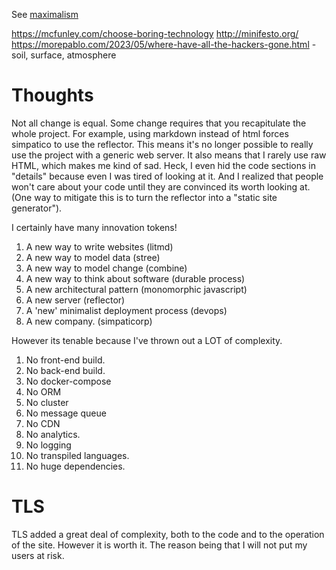 See [maximalism](./maximalism.md)

https://mcfunley.com/choose-boring-technology
http://minifesto.org/
https://morepablo.com/2023/05/where-have-all-the-hackers-gone.html - soil, surface, atmosphere

# Thoughts

Not all change is equal.
Some change requires that you recapitulate the whole project.
For example, using markdown instead of html forces simpatico to use the reflector.
This means it's no longer possible to really use the project with a generic web server.
It also means that I rarely use raw HTML, which makes me kind of sad.
Heck, I even hid the code sections in "details" because even I was tired of looking at it.
And I realized that people won't care about your code until they are convinced its worth looking at.
(One way to mitigate this is to turn the reflector into a "static site generator").

I certainly have many innovation tokens!

  1. A new way to write websites (litmd)
  1. A new way to model data (stree)
  1. A new way to model change (combine)
  1. A new way to think about software (durable process)
  1. A new architectural pattern (monomorphic javascript)
  1. A new server (reflector)
  1. A 'new' minimalist deployment process (devops)
  1. A new company. (simpaticorp)

However its tenable because I've thrown out a LOT of complexity.

  1. No front-end build.
  1. No back-end build.
  1. No docker-compose
  1. No ORM
  1. No cluster
  1. No message queue
  1. No CDN
  1. No analytics.
  1. No logging
  1. No transpiled languages.
  1. No huge dependencies.

# TLS
TLS added a great deal of complexity, both to the code and to the operation of the site.
However it is worth it. The reason being that I will not put my users at risk.

